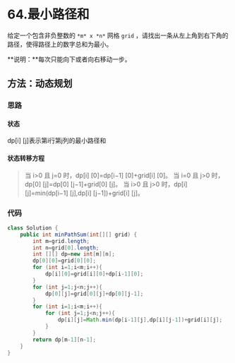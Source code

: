 # 64.最小路径和

给定一个包含非负整数的 `*m* x *n*` 网格 `grid` ，请找出一条从左上角到右下角的路径，使得路径上的数字总和为最小。

**说明：**每次只能向下或者向右移动一步。

## 方法：动态规划

### 思路

#### 状态

dp[i] [j]表示第i行第j列的最小路径和

#### 状态转移方程

>当 i>0 且 j=0 时，dp[i] [0]=dp[i−1] [0]+grid[i] [0]。
>当 i=0 且 j>0 时，dp[0] [j]=dp[0] [j−1]+grid[0] [j]。
>当 i>0 且 j>0 时，dp[i] [j]=min(dp[i−1] [j],dp[i] [j−1])+grid[i] [j]。

### 代码

```java
class Solution {
    public int minPathSum(int[][] grid) {
        int m=grid.length;
        int n=grid[0].length;
        int [][] dp=new int[m][n];
        dp[0][0]=grid[0][0];
        for (int i=1;i<m;i++){
            dp[i][0]=grid[i][0]+dp[i-1][0];
        }
        for (int j=1;j<n;j++){
            dp[0][j]=grid[0][j]+dp[0][j-1];
        }
        for (int i=1;i<m;i++){
            for (int j=1;j<n;j++){
                dp[i][j]=Math.min(dp[i-1][j],dp[i][j-1])+grid[i][j];
            }
        }
        return dp[m-1][n-1];
    }
}
```

